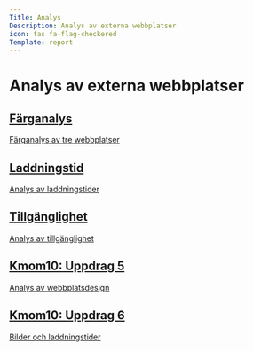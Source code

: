 ```yaml
---
Title: Analys
Description: Analys av externa webbplatser
icon: fas fa-flag-checkered
Template: report
---
```


# Analys av externa webbplatser

<div class="kmom-grid-box">
    <a href="analysis/sub/01_colors" alt="länk till färganalys">
        <h2>Färganalys</h2>
        <p>Färganalys av tre webbplatser</p>
        <div class="arrow"><i class="fas fa-arrow-circle-right"></i></div>
    </a>
</div>
<div class="kmom-grid-box">
    <a href="analysis/sub/02_load" alt="länk till bildanalys">
        <h2>Laddningstid</h2>
        <p>Analys av laddningstider</p>
        <div class="arrow"><i class="fas fa-arrow-circle-right"></i></div>
    </a>
</div>
<div class="kmom-grid-box">
    <a href="analysis/sub/03_design_principles" alt="länk till tillgänglighetsanalysen">
        <h2>Tillgänglighet</h2>
        <p>Analys av tillgänglighet</p>
        <div class="arrow"><i class="fas fa-arrow-circle-right"></i></div>
    </a>
</div>
<div class="kmom-grid-box">
    <a href="analysis/sub/10_webbplatsdesign" alt="länk till analys av webbplatsdesign">
        <h2>Kmom10: Uppdrag 5</h2>
        <p>Analys av webbplatsdesign</p>
        <div class="arrow"><i class="fas fa-arrow-circle-right"></i></div>
    </a>
</div>
<div class="kmom-grid-box">
    <a href="analysis/sub/11_design-och-webbplatser" alt="länk till analys av webbplatsdesign">
        <h2>Kmom10: Uppdrag 6</h2>
        <p>Bilder och laddningstider</p>
        <div class="arrow"><i class="fas fa-arrow-circle-right"></i></div>
    </a>
</div>
